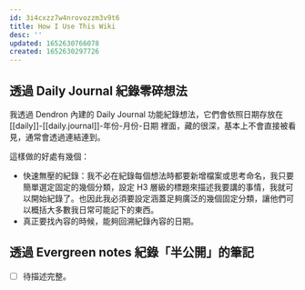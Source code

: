 ```yaml
---
id: 3i4cxzz7w4nrovozzm3v9t6
title: How I Use This Wiki
desc: ''
updated: 1652630766078
created: 1652630297726
---
```


## 透過 Daily Journal 紀錄零碎想法

我透過 Dendron 內建的 Daily Journal 功能紀錄想法，它們會依照日期存放在 [[daily]]-[[daily.journal]]-年份-月份-日期 裡面，藏的很深，基本上不會直接被看見，通常會透過連結連到。

這樣做的好處有幾個：

- 快速無壓的紀錄：我不必在紀錄每個想法時都要新增檔案或思考命名，我只要簡單選定固定的幾個分類，設定 H3 層級的標題來描述我要講的事情，我就可以開始紀錄了。也因此我必須要設定涵蓋足夠廣泛的幾個固定分類，讓他們可以概括大多數我日常可能記下的東西。
- 真正要找內容的時候，能夠回溯紀錄內容的日期。


## 透過 Evergreen notes 紀錄「半公開」的筆記

- [ ] 待描述完整。
